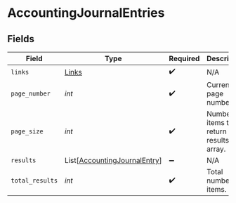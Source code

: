 # AccountingJournalEntries


## Fields

| Field                                                                         | Type                                                                          | Required                                                                      | Description                                                                   |
| ----------------------------------------------------------------------------- | ----------------------------------------------------------------------------- | ----------------------------------------------------------------------------- | ----------------------------------------------------------------------------- |
| `links`                                                                       | [Links](../../models/shared/links.md)                                         | :heavy_check_mark:                                                            | N/A                                                                           |
| `page_number`                                                                 | *int*                                                                         | :heavy_check_mark:                                                            | Current page number.                                                          |
| `page_size`                                                                   | *int*                                                                         | :heavy_check_mark:                                                            | Number of items to return in results array.                                   |
| `results`                                                                     | List[[AccountingJournalEntry](../../models/shared/accountingjournalentry.md)] | :heavy_minus_sign:                                                            | N/A                                                                           |
| `total_results`                                                               | *int*                                                                         | :heavy_check_mark:                                                            | Total number of items.                                                        |